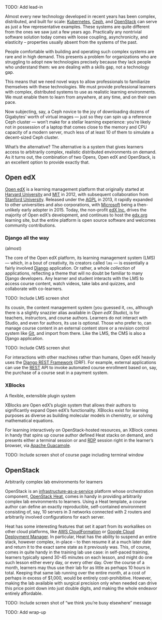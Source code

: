 <!-- Note -->
TODO: Add lead-in

Almost every new technology developed in recent years has been
complex, distributed, and built for scale:
[Kubernetes](https://kubernetes.io/), [Ceph](https://ceph.com), and
[OpenStack](https://openstack.org/) can serve as just a few
representative examples. These systems are quite different from the
ones we saw just a few years ago. Practically any nontrivial software
solution today comes with loose coupling, asynchronicity, and
elasticity – properties usually absent from the systems of the
past. 

People comfortable with building and operating such complex systems
are rare and in high demand.  This presents a problem for
organizations who are struggling to adopt new technologies precisely
because they lack people who understand them: we are dealing with a
skills gap, not a technology gap.

This means that we need novel ways to allow professionals to
familiarize themselves with these technologies. We must provide
professional learners with complex, distributed systems to use as
realistic learning environments. We must enable them to learn from
anywhere, at any time, and on their own pace.

Now subjecting, say, a Ceph novice to the joy of downloading dozens
of Gigabytes’ worth of virtual images — just so they can spin up a
reference Ceph cluster — won’t make for a stellar learning experience:
you’re likely not in possession of a laptop that comes close to the
memory and CPU capacity of a modern server, much less of at least 10
of them to simulate a decent-sized Ceph cluster.

What’s the alternative? The alternative is a system that gives
learners access to arbitrarily complex, realistic distributed
environments on demand. As it turns out, the combination of two Opens,
Open edX and OpenStack, is an excellent option to provide exactly
that.


## Open edX

<!-- Note --> 

[Open edX](https://open.edx.org/) is a learning management platform
that originally started at [Harvard
University](https://www.harvard.edu/) and [MIT](https://www.mit.edu/)
in 2012, with subsequent collaboration from [Stanford
University](https://www.stanford.edu/). Released under the
[AGPL](https://tldrlegal.com/license/gnu-affero-general-public-license-v3-(agpl-3.0))
in 2013, it rapidly expanded to other universities and also
corporations, with [Microsoft](https://www.microsoft.com/) being a
then-unlikely early adopter in 2015. Today, the non-profit [edX
Inc.](https://www.edx.org/) drives the majority of Open edX’s
development, and continues to host the [edx.org](https://www.edx.org)
learning site, but the entire platform is open source software and
welcomes community contributions.


### Django all the way
(almost)

<!-- Note -->

The core of the Open edX platform, its learning management system
(LMS) — which, in a bout of creativity, its creators called `lms` — is
essentially a fairly involved [Django](https://www.djangoproject.com/)
application. Or rather, a whole _collection_ of applications,
reflecting a theme that will no doubt be familiar to many Django
developers. Any learner and student interacts with the LMS to access
course content, watch videos, take labs and quizzes, and collaborate
with co-learners.

TODO: Include LMS screen shot

Its cousin, the content management system (you guessed it, `cms`,
although there is a slightly snazzier alias available in _Open edX
Studio_), is for teachers, instructors, and course authors. Learners
do not interact with Studio, and even for authors, its use is
optional.  Those who prefer to, can manage course content in an
external content store or a revision control system like
[Git](https://git-scm.com/), and import from there. Like the LMS, the
CMS is also a Django application.

TODO: Include CMS screen shot

For interactions with other machines rather than humans, Open edX
heavily uses the [Django REST
Framework](https://www.django-rest-framework.org/) (DRF). For example,
external applications can use the
[REST](https://en.wikipedia.org/wiki/Representational_state_transfer)
API to invoke automated course enrollment based on, say, the purchase
of a course seat in a payment system.


### XBlocks
A flexible, extensible plugin system

<!-- Note -->

XBlocks are Open edX’s plugin system that allows their authors to
significantly expand Open edX’s functionality. XBlocks exist for
learning purposes as diverse as building molecular models in
chemistry, or solving mathematical equations.

For learning interactively on OpenStack-hosted resources, an XBlock
comes in handy that spins up course author defined Heat stacks on
demand, and presents either a terminal session or and
[RDP](https://en.wikipedia.org/wiki/Remote_Desktop_Protocol) session
right in the learner’s browser, via [Apache
Guacamole](https://guacamole.apache.org/).

TODO: Include screen shot of course page including terminal window


## OpenStack
Arbitrarily complex lab environments for learners

<!-- Note -->

OpenStack is an
[infrastructure-as-a-service](https://en.wikipedia.org/wiki/Infrastructure_as_a_service)
platform whose orchestration component, [OpenStack
Heat](https://docs.openstack.org/heat/), comes in handy in providing
arbitrarily complex lab environments to learners. Using a Heat
template, a course author can define an exactly reproducible,
self-contained environment consisting of, say, 10 servers in 3
networks connected with 2 routers and arbitrarily involved
configurations for each server.

Heat has some interesting features that set it apart from its
workalikes on other cloud platforms, like [AWS
CloudFormation](https://aws.amazon.com/cloudformation/) or [Google
Cloud Deployment
Manager](https://cloud.google.com/deployment-manager/). In particular,
Heat has the ability to suspend an entire stack, however complex,
in-place – to then resume it at a much later date and return it to the
exact same state as it previously was. This, of course, comes in quite
handy in the training lab use case: in self-paced training, learners
typically spend 30-45 minutes on each lesson, and might do one such
lesson either every day, or every other day. Over the course of a
month, learners may thus use their lab for as little as perhaps 10
hours in total. Keeping that same lab running over the entire month,
at a cost of perhaps in excess of $1,000, would be entirely
cost-prohibitive. However, making the lab available with surgical
precision only when needed can drive this price point down into just
double digits, and making the whole endeavor entirely affordable.

TODO: Include screen shot of “we think you’re busy elsewhere” message


TODO: Add wrap-up

